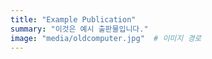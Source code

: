 ```yaml
---
title: "Example Publication"
summary: "이것은 예시 출판물입니다."
image: "media/oldcomputer.jpg"  # 이미지 경로
---
```

